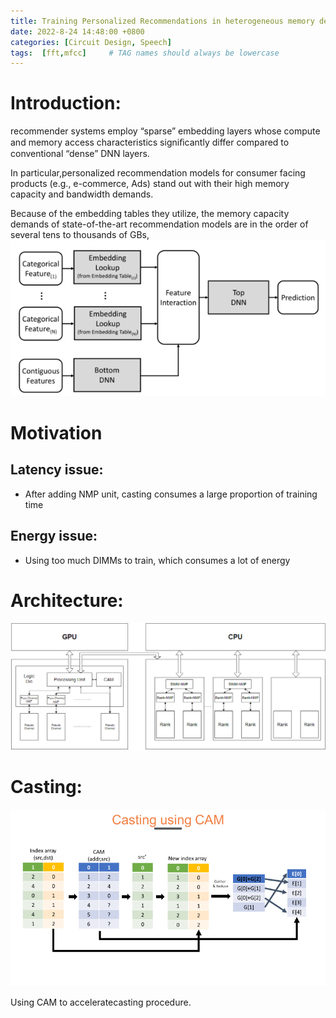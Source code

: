 ```yaml
---
title: Training Personalized Recommendations in heterogeneous memory devices
date: 2022-8-24 14:48:00 +0800
categories: [Circuit Design, Speech]
tags:  [fft,mfcc]     # TAG names should always be lowercase
---
```


# Introduction:
recommender systems  employ “sparse” embedding layers whose compute and memory access characteristics signiﬁcantly differ compared to conventional “dense” DNN layers.

In particular,personalized recommendation models for consumer facing products (e.g., e-commerce, Ads) stand out with their high memory capacity and bandwidth demands.

Because of the embedding tables they utilize, the memory capacity demands of state-of-the-art recommendation models are in the order of several tens to thousands of GBs,
![About me picture](pic/rec.png)


# Motivation

## Latency issue:
- After adding NMP unit, casting consumes a large proportion of training time


## Energy issue:
- Using too much DIMMs to train, which consumes a lot of energy


# Architecture:
![About me picture](pic/rec_arc.png)

# Casting:
![About me picture](pic/cast.png)

Using CAM to acceleratecasting procedure.
